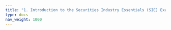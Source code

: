 ```yaml
---
title: "1. Introduction to the Securities Industry Essentials (SIE) Exam"
type: docs
nav_weight: 1000
---
```

